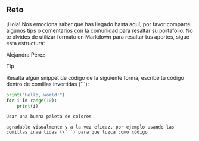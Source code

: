 ## Reto

¡Hola! Nos emociona saber que has llegado hasta aquí, por favor comparte algunos tips o comentarios con la comunidad para resaltar su portafolio. 
No te olvides de utilizar formato en Markdown para resaltar tus aportes, sigue esta estructura:

Alejandra Pérez

> [!TIP]
> Resalta algún snippet de código de la siguiente forma, escribe tu código dentro de comillas invertidas (```):

```py
print("Hello, world!")
for i in range(10):
    print(i)
```


<!-- Sección de tips -->

```
Usar una buena paleta de colores
```
```
agradable visualmente y a la vez eficaz, por ejemplo usando las comillas invertidas (\```) para que luzca como código
```

<!-- Sección de tips - FIN -->
